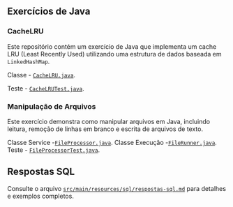 ## Exercícios de Java
### CacheLRU
Este repositório contém um exercício de Java que implementa um cache LRU (Least Recently Used) utilizando uma estrutura de dados baseada em `LinkedHashMap`.

Classe - [`CacheLRU.java`](src/main/java/com/br/teste/cache/CacheLRU.java).

Teste - [`CacheLRUTest.java`](src/test/java/com/br/teste/cache/CacheLRUTest.java).

### Manipulação de Arquivos
Este exercício demonstra como manipular arquivos em Java, incluindo leitura, remoção de linhas em branco e escrita de arquivos de texto.

Classe Service -[`FileProcessor.java`](src/main/java/com/br/teste/file/FileProcessor.java).
Classe Execução -[`FileRunner.java`](src/main/java/com/br/teste/file/FileRunner.java).
Teste - [`FileProcessorTest.java`](src/test/java/com/br/teste/file/FileProcessorTest.java).



## Respostas SQL
Consulte o arquivo [`src/main/resources/sql/respostas-sql.md`](src/main/resources/sql/respostas-sql.md) para detalhes e exemplos completos.